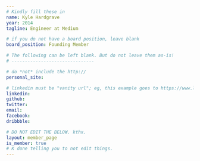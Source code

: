 ```yaml
---
# Kindly fill these in
name: Kyle Hardgrave
year: 2014
tagline: Engineer at Medium

# if you do not have a board position, leave blank
board_position: Founding Member

# The following can be left blank. But do not leave them as-is!
# -------------------------------

# do *not* include the http://
personal_site:

# linkedin must be "vanity url"; eg, this example goes to https://www.linkedin.com/in/alexrattray. Ask for help if you don't have a custom url yet.
linkedin:
github:
twitter:
email:
facebook:
dribbble:

# DO NOT EDIT THE BELOW. kthx.
layout: member_page
is_member: true
# K done telling you to not edit things.
---
```


<!--
  This is your personal playground!
  Do with it what you will.
  Write a bio, transcribe a novel, display some nudies,
  just don't mess up the html.
  If you don't know how to write Markdown/HTML, ask a friend! Yay friends.
-->
<p class="lead">

</p>
